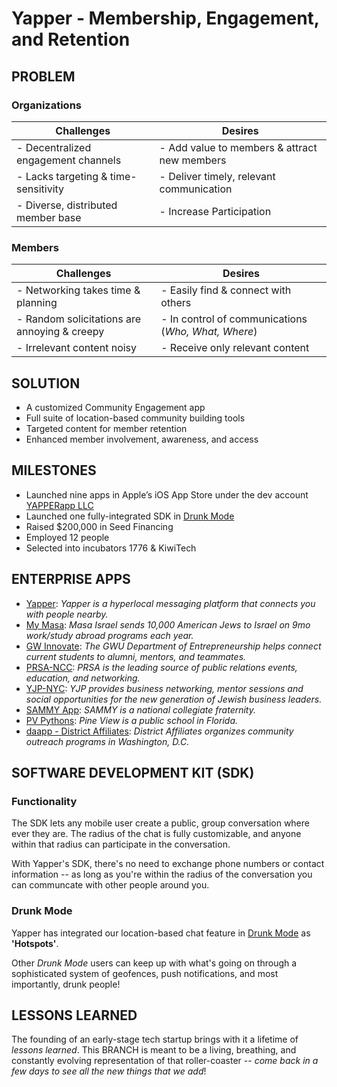 # Yapper - Membership, Engagement, and Retention
## PROBLEM
### Organizations
Challenges | Desires
--- | ---
- Decentralized engagement channels | - Add value to members & attract new members 
- Lacks targeting & time-sensitivity | - Deliver timely, relevant communication 
- Diverse, distributed member base | - Increase Participation

### Members
Challenges | Desires
--- | ---
- Networking takes time & planning | - Easily find & connect with others 
- Random solicitations are annoying & creepy | - In control of communications (_Who, What, Where_) 
- Irrelevant content noisy | - Receive only relevant content

## SOLUTION
- A customized Community Engagement app
- Full suite of location-based community building tools
- Targeted content for member retention
- Enhanced member involvement, awareness, and access

## MILESTONES
- Launched nine apps in Apple’s iOS App Store under the dev account [YAPPERapp LLC](https://itunes.apple.com/us/developer/yapperapp-llc/id819629348)
- Launched one fully-integrated SDK in [Drunk Mode](https://itunes.apple.com/us/app/drunk-mode-party-app-friend/id628228162?mt=8)
- Raised $200,000 in Seed Financing
- Employed 12 people
- Selected into incubators 1776 & KiwiTech

## ENTERPRISE APPS
- [Yapper](https://itunes.apple.com/us/app/yapper/id793885405?mt=8): _Yapper is a hyperlocal messaging platform that connects you with people nearby._
- [My Masa](https://itunes.apple.com/us/app/mymasa/id998058125?mt=8): _Masa Israel sends 10,000 American Jews to Israel on 9mo work/study abroad programs each year._
- [GW Innovate](https://itunes.apple.com/us/app/gw-innovate/id1040386720?mt=8): _The GWU Department of Entrepreneurship helps connect current students to alumni, mentors, and teammates._
- [PRSA-NCC](https://itunes.apple.com/us/app/prsa-ncc/id1051102028?mt=8): _PRSA is the leading source of public relations events, education, and networking._
- [YJP-NYC](https://itunes.apple.com/us/app/yjp-nyc/id1047502024?mt=8): _YJP provides business networking, mentor sessions and social opportunities for the new generation of Jewish business leaders._
- [SAMMY App](https://itunes.apple.com/us/app/sammy-app/id1027724052?mt=8): _SAMMY is a national collegiate fraternity._
- [PV Pythons](https://itunes.apple.com/us/app/pv-pythons/id1059998691?mt=8): _Pine View is a public school in Florida._
- [daapp - District Affiliates](https://itunes.apple.com/us/app/daapp-district-affiliates/id1021554248?mt=8): _District Affiliates organizes community outreach programs in Washington, D.C._

## SOFTWARE DEVELOPMENT KIT (SDK)
### Functionality 
The SDK lets any mobile user create a public, group conversation where ever they are. The radius of the chat is fully customizable, and anyone within that radius can participate in the conversation. 

With Yapper's SDK, there's no need to exchange phone numbers or contact information -- as long as you're within the radius of the conversation you can communcate with other people around you. 

### Drunk Mode
Yapper has integrated our location-based chat feature in [Drunk Mode](https://itunes.apple.com/us/app/drunk-mode-party-app-friend/id628228162?mt=8) as **'Hotspots'**.

Other _Drunk Mode_ users can keep up with what's going on through a sophisticated system of geofences, push notifications, and most importantly, drunk people! 

## LESSONS LEARNED
The founding of an early-stage tech startup brings with it a lifetime of _lessons learned_. This BRANCH is meant to be a living, breathing, and constantly evolving representation of that roller-coaster -- _come back in a few days to see all the new things that we add_!